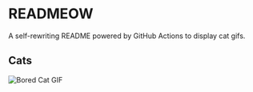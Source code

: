 # READMEOW

A self-rewriting README powered by GitHub Actions to display cat gifs.

## Cats

![Bored Cat GIF](https://media1.giphy.com/media/v1.Y2lkPTlhY2QwMmRhdXluemlmejdlaTg0M25vbmd3ZW9kaGR6OWNnaDlmOW90anI5ZmhiMCZlcD12MV9naWZzX3NlYXJjaCZjdD1n/mlvseq9yvZhba/200.gif)
